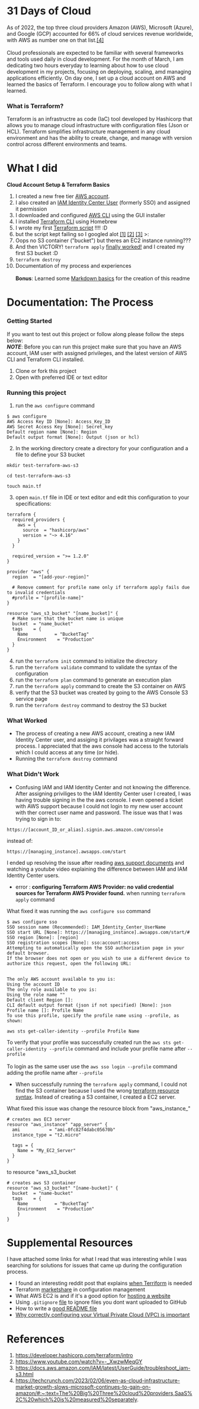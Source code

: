# 31 Days of Cloud

As of 2022, the top three cloud providers Amazon (AWS), Microsoft (Azure), and Google (GCP) accounted for 66% of cloud services revenue worldwide, with AWS as number one on that list.[[4]](https://techcrunch.com/2023/02/06/even-as-cloud-infrastructure-market-growth-slows-microsoft-continues-to-gain-on-amazon/#:~:text=The%20Big%20Three%20cloud%20providers,SaaS%2C%20which%20is%20measured%20separately.) 
<br><br>
Cloud professionals are expected to be familiar with several frameworks and tools used daily in cloud development. For the month of March, I am dedicating two hours everyday to learning about how to use cloud development in my projects, focusing on deploying, scaling, amd managing applications efficiently. On day one, I set up a cloud account on AWS and learned the basics of Terraform. I encourage you to follow along with what I learned. 

### What is Terraform?

Terraform is an infrastructre as code (IaC) tool developed by Hashicorp that allows you to manage cloud infrastructure with configuration files (Json or HCL). Terraform simplifies infrastructure management in any cloud environment and has the ability to create, change, and manage with version control across different environments and teams. 

# What I did

**Cloud Account Setup & Terraform Basics**
1. I created a new free tier [AWS account](https://aws.amazon.com).
1. I also created an [IAM Identity Center User](https://docs.aws.amazon.com/IAM/latest/UserGuide/security-creds.html) (formerly SSO) and assigned it permission
2. I downloaded and configured [AWS CLI](https://docs.aws.amazon.com/cli/latest/userguide/getting-started-install.html) using the GUI installer
3. I installed [Terraform CLI](https://developer.hashicorp.com/terraform/tutorials/aws-get-started/install-cli) using Homebrew 
4. I wrote my first [Terraform script](https://developer.hashicorp.com/terraform/tutorials/aws-get-started/aws-build) !!!! :D
5. but the script kept failing so I googled alot [[1]](https://developer.hashicorp.com/terraform/intro) [[2]](https://www.youtube.com/watch?v=-_XwzwMeqGY) [[3]](https://docs.aws.amazon.com/IAM/latest/UserGuide/troubleshoot_iam-s3.html) >:
6. Oops no S3 container ("bucket") but theres an EC2 instance running???
7. And then VICTORY! ```terraform apply``` [finally worked!](https://kodekloud.com/blog/how-to-create-aws-s3-bucket-using-terraform/) and I created my first S3 bucket :D
8. ```terraform destroy```
8. Documentation of my process and experiences
<br><br>**Bonus**: Learned some [Markdown basics](https://stackedit.io/app#) for the creation of this readme

# Documentation: The Process

### Getting Started

If you want to test out this project or follow along please follow the steps below: 
<br>***NOTE***: Before you can run this project make sure that you have an AWS account, IAM user with assigned privileges, and the latest version of AWS CLI and Terraform CLI installed.
<br>

1. Clone or fork this project
2. Open with preferred IDE or text editor

### Running this project

1. run the ```aws configure``` command

```
$ aws configure
AWS Access Key ID [None]: Access_Key_ID
AWS Secret Access Key [None]: Secret_key
Default region name [None]: Region
Default output format [None]: Output (json or hcl)
```
2. In the working directory create a directory for your configuration and a file to define your S3 bucket

```
mkdir test-terraform-aws-s3
```
```
cd test-terraform-aws-s3
```
```
touch main.tf
```
3. open ```main.tf``` file in IDE or text editor and edit this configuration to your specifications:
```
terraform {
  required_providers {
    aws = {
      source  = "hashicorp/aws"
      version = "~> 4.16"
    }
  }

  required_version = ">= 1.2.0"
}

provider "aws" {
  region  = "[add-your-region]"

  # Remove comment for profile name only if terraform apply fails due to invalid credentials
  #profile = "[profile-name]"
}

resource "aws_s3_bucket" "[name_bucket]" {
  # Make sure that the bucket name is unique 
  bucket  = "name_bucket"
  tags    = {
    Name          = "BucketTag"
	Environment    = "Production"
  }
}
```
4. run the ```terraform init``` command to initialize the directory
5. run the ```terraform validate``` command to validate the syntax of the configuration
6. run the ```terraform plan``` command to generate an execution plan
7. run the ```terraform apply``` command to create the S3 container on AWS
8. verify that the S3 bucket was created by going to the AWS Console S3 service page
9. run the ```terraform destroy``` command to destroy the S3 bucket

### What Worked

- The process of creating a new AWS account, creating a new IAM Identity Center user, and assiging it privilages was a straight forward process. I appreciated that the aws console had access to the tutorials which I could access at any time (or hide). 
- Running the ```terraform destroy``` command

### What Didn't Work

- Confusing IAM and IAM Identity Center and not knowing the difference. After assigning priviliges to the IAM Identity Center user I created, I was having trouble signing in the the aws console. I even opened a ticket with AWS support because I could not login to my new user account with ther correct user name and password. The issue was that I was trying to sign in to: 

```
https://[account_ID_or_alias].signin.aws.amazon.com/console
```
instead of:
```
https://[managing_instance].awsapps.com/start 
```
I ended up resolving the issue after reading [aws support documents](https://docs.aws.amazon.com/IAM/latest/UserGuide/introduction_identity-management.html#intro-identity-users) and watching a youtube video explaining the difference between IAM and IAM Identity Center users. 
- error : **configuring Terraform AWS Provider: no valid credential sources for Terraform AWS Provider found.** when running ```terraform apply``` command

What fixed it was running the ```aws configure sso``` command
```
$ aws configure sso
SSO session name (Recommended): IAM_Identity_Center_UserName
SSO start URL [None]: https://[managing_instance].awsapps.com/start/#
SSO region [None]: [region]
SSO registration scopes [None]: sso:account:access
Attempting to automatically open the SSO authorization page in your default browser.
If the browser does not open or you wish to use a different device to authorize this request, open the following URL:


The only AWS account available to you is:
Using the account ID 
The only role available to you is: 
Using the role name ""
Default client Region []: 
CLI default output format (json if not specified) [None]: json
Profile name []: Profile Name
To use this profile, specify the profile name using --profile, as shown:

aws sts get-caller-identity --profile Profile Name
```
To verify that your profile was successfully created run the ```aws sts get-caller-identity --profile``` command and include your profile name after ```--profile```
<br><br>
To login as the same user use the ```aws sso login --profile``` command adding the profile name after ```--profile```
- When successfully running the ```terraform apply``` command, I could not find the S3 container because I used the wrong [terraform resource syntax](https://developer.hashicorp.com/terraform/language/resources/syntax). Instead of creating a S3 container, I created a EC2 server.

What fixed this issue was change the resource block from "aws_instance_"
```
# creates aws EC3 server
resource "aws_instance" "app_server" {
  ami           = "ami-0fc82f4dabc05670b"
  instance_type = "t2.micro"

  tags = {
    Name = "My_EC2_Server"
  }
}
```
to resource "aws_s3_bucket
```
# creates aws S3 container
resource "aws_s3_bucket" "[name-bucket]" {
  bucket  = "name-bucket"
  tags    = {
    Name          = "BucketTag"
	Environment    = "Production"
    }
}
```

# Supplemental Resources

I have attached some links for what I read that was interesting while I was searching for solutions for issues that came up during the configuration process. 

- I found an interesting reddit post that explains [when Terriform](https://www.reddit.com/r/Terraform/comments/17xcpvq/can_someone_help_me_explain_when_is_terraform/) is needed
- Terraform [marketshare](https://6sense.com/tech/configuration-management/terraform-market-share) in configuration management
- What AWS EC2 is and if it's a good option for [hosting a website](https://stackoverflow.com/questions/919224/explain-what-amazon-ec2-is-and-can-i-use-it-as-a-web-hosting-service)
- Using ```.gitignore``` [file](https://docs.github.com/en/get-started/git-basics/ignoring-files) to ignore files you dont want uploaded to GitHub 
- How to write a [good README file](https://www.freecodecamp.org/news/how-to-write-a-good-readme-file/)
- [Why correctly configuring your Virtual Private Cloud (VPC) is important](https://www.missioncloud.com/blog/is-your-aws-virtual-private-cloud-really-private)

# References

1. https://developer.hashicorp.com/terraform/intro
2. https://www.youtube.com/watch?v=-_XwzwMeqGY
3. https://docs.aws.amazon.com/IAM/latest/UserGuide/troubleshoot_iam-s3.html
4. https://techcrunch.com/2023/02/06/even-as-cloud-infrastructure-market-growth-slows-microsoft-continues-to-gain-on-amazon/#:~:text=The%20Big%20Three%20cloud%20providers,SaaS%2C%20which%20is%20measured%20separately.